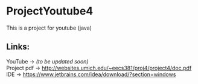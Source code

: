 # ProjectYoutube4
This is a project for youtube (java)

## Links:
YouTube -> *(to be updated soon)* <br>
Project pdf -> http://websites.umich.edu/~eecs381/proj4/project4/doc.pdf <br>
IDE -> https://www.jetbrains.com/idea/download/?section=windows
